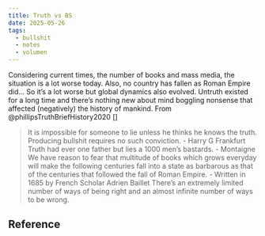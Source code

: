 ```yaml
---
title: Truth vs BS
date: 2025-05-26
tags:
  - bullshit
  - notes
  - volumen
---
```


Considering current times, the number of books and mass media, the situation is a lot worse today. Also, no country has fallen as Roman Empire did… So it’s a lot worse but global dynamics also evolved. Untruth existed for a long time and there’s nothing new about mind boggling nonsense that affected (negatively) the history of mankind. From @phillipsTruthBriefHistory2020 []

> It is impossible for someone to lie unless he thinks he knows the truth. Producing bullshit requires no such conviction. - Harry G Frankfurt
> Truth had ever one father but lies a 1000 men’s bastards. - Montaigne
> We have reason to fear that multitude of books which grows everyday will make the following centuries fall into a state as barbarous as that of the centuries that followed the fall of Roman Empire. - Written in 1685 by French Scholar Adrien Baillet
> There’s an extremely limited number of ways of being right and an almost infinite number of ways to be wrong.

## Reference
